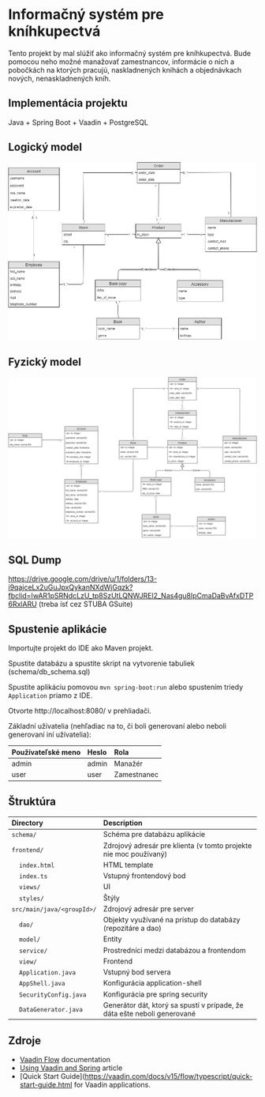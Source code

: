 # Informačný systém pre kníhkupectvá
Tento projekt by mal slúžiť ako informačný systém pre kníhkupectvá. Bude pomocou neho možné manažovať zamestnancov, informácie 
o nich a pobočkách na ktorých pracujú, naskladnených knihách a objednávkach nových, nenaskladnených kníh.

## Implementácia projektu

Java + Spring Boot + Vaadin + PostgreSQL

## Logický model
![](diagrams/logicky_model7_1.png)

## Fyzický model
![](diagrams/fyzicky_model7_2.png)

## SQL Dump
https://drive.google.com/drive/u/1/folders/13-i9qajceLx2uGuJpxQykanNXdWjGqzk?fbclid=IwAR1pSRNdcLzU_tp8SzUtLQNWJREl2_Nas4gu8IpCmaDaBvAfxDTP6RxlARU
(treba ísť cez STUBA GSuite)

## Spustenie aplikácie

Importujte projekt do IDE ako Maven projekt.

Spustite databázu a spustite skript na vytvorenie tabuliek (schema/db_schema.sql)

Spustite aplikáciu pomovou `mvn spring-boot:run` alebo spustením triedy `Application` priamo z IDE.

Otvorte http://localhost:8080/ v prehliadači.

Základní užívatelia (nehľadiac na to, či boli generovaní alebo neboli generovaní iní užívatelia):


| Používateľské meno | Heslo | Rola |
| :--- | :--- | :--- |
| admin | admin | Manažér|
| user | user | Zamestnanec|

## Štruktúra

| Directory | Description |
| :--- | :--- |
| `schema/` | Schéma pre databázu aplikácie |
| `frontend/` | Zdrojový adresár pre klienta (v tomto projekte nie moc používaný)|
| &nbsp;&nbsp;&nbsp;&nbsp;`index.html` | HTML template |
| &nbsp;&nbsp;&nbsp;&nbsp;`index.ts` | Vstupný frontendový bod |
| &nbsp;&nbsp;&nbsp;&nbsp;`views/` | UI |
| &nbsp;&nbsp;&nbsp;&nbsp;`styles/` | Štýly |
| `src/main/java/<groupId>/` | Zdrojový adresár pre server |
| &nbsp;&nbsp;&nbsp;&nbsp;`dao/` | Objekty využívané na prístup do databázy (repozitáre a dao) |
| &nbsp;&nbsp;&nbsp;&nbsp;`model/` | Entity |
| &nbsp;&nbsp;&nbsp;&nbsp;`service/` | Prostredníci medzi databázou a frontendom |
| &nbsp;&nbsp;&nbsp;&nbsp;`view/` | Frontend |
| &nbsp;&nbsp;&nbsp;&nbsp;`Application.java` | Vstupný bod servera |
| &nbsp;&nbsp;&nbsp;&nbsp;`AppShell.java` | Konfigurácia application-shell |
| &nbsp;&nbsp;&nbsp;&nbsp;`SecurityConfig.java` | Konfigurácia pre spring security |
| &nbsp;&nbsp;&nbsp;&nbsp;`DataGenerator.java` | Generátor dát, ktorý sa spustí v prípade, že dáta ešte neboli generované |


## Zdroje

- [Vaadin Flow](https://vaadin.com/flow) documentation
- [Using Vaadin and Spring](https://vaadin.com/docs/v14/flow/spring/tutorial-spring-basic.html) article
- [Quick Start Guide](https://vaadin.com/docs/v15/flow/typescript/quick-start-guide.html for Vaadin applications.

